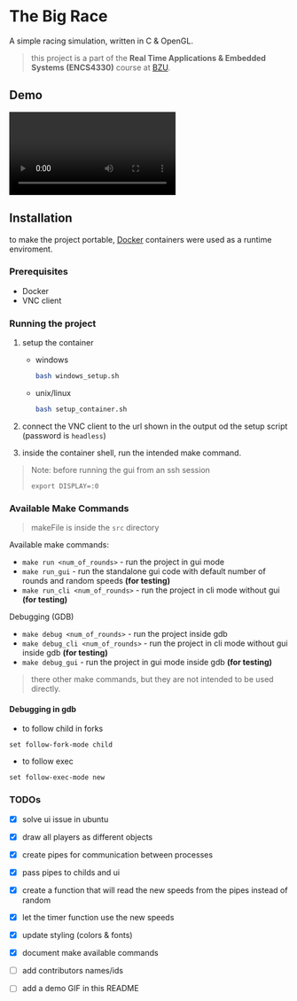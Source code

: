 # The Big Race

A simple racing simulation, written in C & OpenGL. 

> this project is a part of the **Real Time Applications & Embedded Systems (ENCS4330)** course at [BZU](https://www.birzeit.edu).

## Demo

![demo video](statics/demo.mp4)


## Installation

to make the project portable, [Docker](https://www.docker.com) containers were used as a runtime enviroment.

### Prerequisites

* Docker
* VNC client

### Running the project

1. setup the container
    * windows
        ```bash
        bash windows_setup.sh
        ```
    * unix/linux
        ```bash
        bash setup_container.sh
        ```
2. connect the VNC client to the url shown in the output od the setup script (password is `headless`)


3. inside the container shell, run the intended make command.


> Note: before running the gui from an ssh session
> 
> ```
> export DISPLAY=:0
> ```

### Available Make Commands

> makeFile is inside the `src` directory

Available make commands:

* `make run <num_of_rounds>` - run the project in gui mode
* `make run_gui` - run the standalone gui code with default number of rounds and random speeds **(for testing)**
* `make run_cli <num_of_rounds>` - run the project in cli mode without gui **(for testing)**

Debugging (GDB)

* `make debug <num_of_rounds>` - run the project inside gdb
* `make debug_cli <num_of_rounds>` - run the project in cli mode without gui inside gdb **(for testing)**
* `make debug_gui` - run the project in gui mode inside gdb **(for testing)**


> there other make commands, but they are not intended to be used directly.

#### Debugging in gdb

* to follow child in forks
```
set follow-fork-mode child
```


* to follow exec 
```
set follow-exec-mode new
```


### TODOs

* [X] solve ui issue in ubuntu
* [X] draw all players as different objects
* [X] create pipes for communication between processes
* [X] pass pipes to childs and ui
* [X] create a function that will read the new speeds from the pipes instead of random
* [X] let the timer function use the new speeds
* [X] update styling (colors & fonts)
* [X] document make available commands
* [ ] add contributors names/ids
* [ ] add a demo GIF in this README



